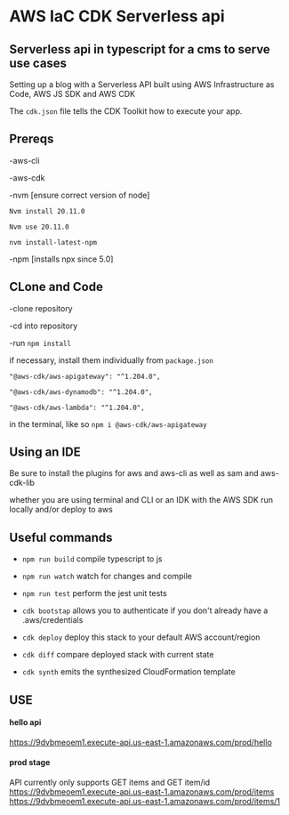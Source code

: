 # AWS IaC CDK Serverless api 
## Serverless api in typescript for a cms to serve use cases

Setting up a blog with a Serverless API built using AWS Infrastructure as Code, AWS JS SDK and AWS CDK

The `cdk.json` file tells the CDK Toolkit how to execute your app.

## Prereqs
-aws-cli

-aws-cdk 

-nvm [ensure correct version of node]

`Nvm install 20.11.0`

`Nvm use 20.11.0`

`nvm install-latest-npm`

-npm [installs npx since 5.0]


## CLone and Code
-clone repository 

-cd into repository 

-run `npm install` 

if necessary, install them individually from `package.json` 

`"@aws-cdk/aws-apigateway": "^1.204.0",`

`"@aws-cdk/aws-dynamodb": "^1.204.0",`

`"@aws-cdk/aws-lambda": "^1.204.0",`

in the terminal, like so
`npm i @aws-cdk/aws-apigateway`



## Using an IDE
Be sure to install the plugins for aws and aws-cli as well as sam and aws-cdk-lib

whether you are using terminal and CLI or an IDK with the AWS SDK
run locally and/or deploy to aws


## Useful commands

* `npm run build`   compile typescript to js
* `npm run watch`   watch for changes and compile
* `npm run test`    perform the jest unit tests

* `cdk bootstap` allows you to authenticate if you don't already have a .aws/credentials
* `cdk deploy`  deploy this stack to your default AWS account/region
* `cdk diff`    compare deployed stack with current state
* `cdk synth`   emits the synthesized CloudFormation template


## USE
#### hello api
https://9dvbmeoem1.execute-api.us-east-1.amazonaws.com/prod/hello

####  prod stage
API currently only supports GET items and GET item/id
https://9dvbmeoem1.execute-api.us-east-1.amazonaws.com/prod/items
https://9dvbmeoem1.execute-api.us-east-1.amazonaws.com/prod/items/1



